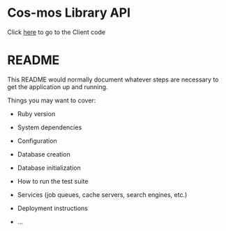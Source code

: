 # Cos-mos Library API

Click [here](https://github.com/Cashman1396/React-Redux_VideoGameClient) to go to the Client code

# README

This README would normally document whatever steps are necessary to get the
application up and running.

Things you may want to cover:

* Ruby version

* System dependencies

* Configuration

* Database creation

* Database initialization

* How to run the test suite

* Services (job queues, cache servers, search engines, etc.)

* Deployment instructions

* ...
